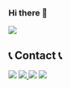 ### Hi there 👋
 <img src="https://capsule-render.vercel.app/api?type=wave&color=auto&height=300&section=header&text=capsule%20render&fontSize=90" />
        
## 📞 Contact 📞
<a href="mailto:djop1212@gmail.com" target="_blank"><img src="https://img.shields.io/badge/Gmail-EA4335?style=flat-square&logo=Gmail&logoColor=white"></a>
<a href="https://www.instagram.com/choi_sae27" target="_blank"> <img src="https://img.shields.io/badge/Instagram-E4405F?style=flat-square&logo=Instagram&logoColor=white"> </a>
 <img src="https://img.shields.io/badge/KAKAO(djop1212)-#FFCD00?style=flat-square&logo=KAKAO(djop1212)&logoColor=white">
 <img src="https://img.shields.io/badge/Android(dd)-3DDC84?style=flat-square&logo=Android(dd)&logoColor=white"/>


